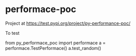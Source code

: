 # performace-poc

Project at https://test.pypi.org/project/py-performance-poc/

To test

from py_performace_poc import performace
a = performace.TestPerformace()
a.test_random()